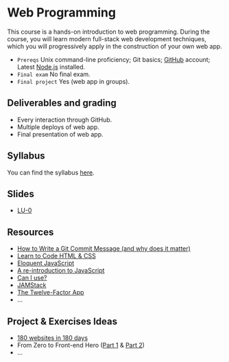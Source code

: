 # Web Programming

This course is a hands-on introduction to web programming. During the course,
you will learn modern full-stack web development techniques, which you will
progressively apply in the construction of your own web app.

- `Prereqs` Unix command-line proficiency; Git basics;
  [GitHub](https://github.com) account; Latest [Node.js](https://nodejs.org)
  installed.
- `Final exam` No final exam.
- `Final project` Yes (web app in groups).

## Deliverables and grading

- Every interaction through GitHub.
- Multiple deploys of web app.
- Final presentation of web app.

## Syllabus

You can find the syllabus [here](./SYLLABUS.md).

## Slides

- [LU-0](slides/ucudal-wp-lu0.pdf)

## Resources

- [How to Write a Git Commit Message (and why does it matter)](https://chris.beams.io/posts/git-commit)
- [Learn to Code HTML & CSS](https://learn.shayhowe.com/html-css)
- [Eloquent JavaScript](https://eloquentjavascript.net)
- [A re-introduction to JavaScript](https://developer.mozilla.org/en-US/docs/Web/JavaScript/A_re-introduction_to_JavaScript)
- [Can I use?](https://caniuse.com)
- [JAMStack](https://jamstack.org)
- [The Twelve-Factor App](https://12factor.net)
- ...

## Project & Exercises Ideas

- [180 websites in 180 days](https://jenniferdewalt.com)
- From Zero to Front-end Hero
  ([Part 1](https://medium.freecodecamp.org/from-zero-to-front-end-hero-part-1-7d4f7f0bff02)
  &
  [Part 2](https://medium.freecodecamp.org/from-zero-to-front-end-hero-part-2-adfa4824da9b))
- ...
